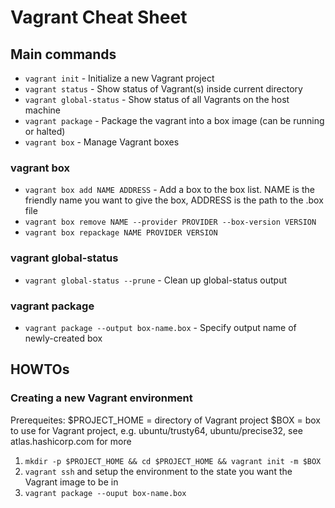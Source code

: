 # Vagrant Cheat Sheet

## Main commands
* `vagrant init` - Initialize a new Vagrant project
* `vagrant status` - Show status of Vagrant(s) inside current directory
* `vagrant global-status` - Show status of all Vagrants on the host machine
* `vagrant package` - Package the vagrant into a box image (can be running or halted)
* `vagrant box` - Manage Vagrant boxes

### vagrant box
* `vagrant box add NAME ADDRESS` - Add a box to the box list. NAME is the friendly name you want to give the box, ADDRESS is the path to the .box file
* `vagrant box remove NAME --provider PROVIDER --box-version VERSION`
* `vagrant box repackage NAME PROVIDER VERSION`

### vagrant global-status
* `vagrant global-status --prune` - Clean up global-status output

### vagrant package
* `vagrant package --output box-name.box` - Specify output name of newly-created box

## HOWTOs

### Creating a new Vagrant environment
Prerequeites:
$PROJECT_HOME = directory of Vagrant project
$BOX = box to use for Vagrant project, e.g. ubuntu/trusty64, ubuntu/precise32, see atlas.hashicorp.com for more
1. `mkdir -p $PROJECT_HOME && cd $PROJECT_HOME && vagrant init -m $BOX`
2. `vagrant ssh` and setup the environment to the state you want the Vagrant image to be in
3. `vagrant package --ouput box-name.box`
